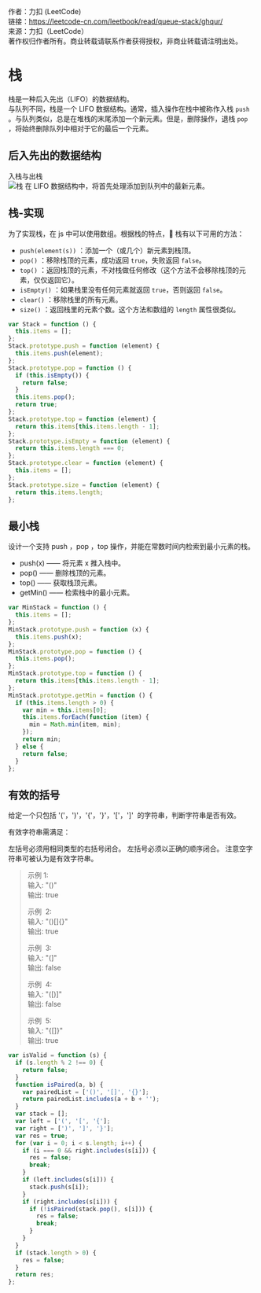 作者：力扣 (LeetCode)  
链接：https://leetcode-cn.com/leetbook/read/queue-stack/ghqur/  
来源：力扣（LeetCode）  
著作权归作者所有。商业转载请联系作者获得授权，非商业转载请注明出处。

# 栈

栈是一种后入先出（LIFO）的数据结构。  
与队列不同，栈是一个 LIFO 数据结构。通常，插入操作在栈中被称作入栈 `push` 。与队列类似，总是在堆栈的末尾添加一个新元素。但是，删除操作，退栈 `pop` ，将始终删除队列中相对于它的最后一个元素。

## 后入先出的数据结构

入栈与出栈  
![栈](https://pic.leetcode-cn.com/691e2a8cca120acb18e77379c7cd7eec3835c8c102d1c699303f50accd1e09df-%E5%87%BA%E5%85%A5%E6%A0%88.gif)
在 LIFO 数据结构中，将首先处理添加到队列中的最新元素。

## 栈-实现

为了实现栈，在 js 中可以使用数组。根据栈的特点， 栈有以下可用的方法：

- `push(element(s))` ：添加一个（或几个）新元素到栈顶。
- `pop()` ：移除栈顶的元素，成功返回 `true`，失败返回 `false`。
- `top()` ：返回栈顶的元素，不对栈做任何修改（这个方法不会移除栈顶的元素，仅仅返回它）。
- `isEmpty()` ：如果栈里没有任何元素就返回 `true`，否则返回 `false`。
- `clear()` ：移除栈里的所有元素。
- `size()` ：返回栈里的元素个数。这个方法和数组的 `length` 属性很类似。

```js
var Stack = function () {
  this.items = [];
};
Stack.prototype.push = function (element) {
  this.items.push(element);
};
Stack.prototype.pop = function () {
  if (this.isEmpty()) {
    return false;
  }
  this.items.pop();
  return true;
};
Stack.prototype.top = function (element) {
  return this.items[this.items.length - 1];
};
Stack.prototype.isEmpty = function (element) {
  return this.items.length === 0;
};
Stack.prototype.clear = function (element) {
  this.items = [];
};
Stack.prototype.size = function (element) {
  return this.items.length;
};
```

## 最小栈

设计一个支持 push ，pop ，top 操作，并能在常数时间内检索到最小元素的栈。

- push(x) —— 将元素 x 推入栈中。
- pop() —— 删除栈顶的元素。
- top() —— 获取栈顶元素。
- getMin() —— 检索栈中的最小元素。

```js
var MinStack = function () {
  this.items = [];
};
MinStack.prototype.push = function (x) {
  this.items.push(x);
};
MinStack.prototype.pop = function () {
  this.items.pop();
};
MinStack.prototype.top = function () {
  return this.items[this.items.length - 1];
};
MinStack.prototype.getMin = function () {
  if (this.items.length > 0) {
    var min = this.items[0];
    this.items.forEach(function (item) {
      min = Math.min(item, min);
    });
    return min;
  } else {
    return false;
  }
};
```

## 有效的括号

给定一个只包括 '('，')'，'{'，'}'，'['，']'  的字符串，判断字符串是否有效。

有效字符串需满足：

左括号必须用相同类型的右括号闭合。
左括号必须以正确的顺序闭合。
注意空字符串可被认为是有效字符串。

> 示例 1:  
> 输入: "()"  
> 输出: true
>
> 示例  2:  
> 输入: "()[]{}"  
> 输出: true
>
> 示例  3:  
> 输入: "(]"  
> 输出: false
>
> 示例  4:  
> 输入: "([)]"  
> 输出: false
>
> 示例  5:  
> 输入: "{[]}"  
> 输出: true

```js
var isValid = function (s) {
  if (s.length % 2 !== 0) {
    return false;
  }
  function isPaired(a, b) {
    var pairedList = ['()', '[]', '{}'];
    return pairedList.includes(a + b + '');
  }
  var stack = [];
  var left = ['(', '[', '{'];
  var right = [')', ']', '}'];
  var res = true;
  for (var i = 0; i < s.length; i++) {
    if (i === 0 && right.includes(s[i])) {
      res = false;
      break;
    }
    if (left.includes(s[i])) {
      stack.push(s[i]);
    }
    if (right.includes(s[i])) {
      if (!isPaired(stack.pop(), s[i])) {
        res = false;
        break;
      }
    }
  }
  if (stack.length > 0) {
    res = false;
  }
  return res;
};
```
